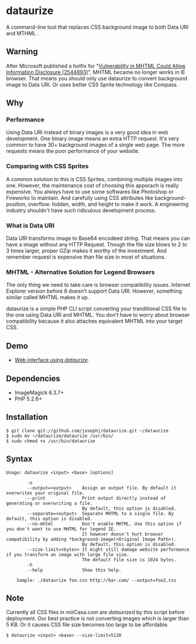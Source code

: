 # dataurize

A command-line tool that replaces CSS background image to both Data URI and MTHML .

## Warning

After Microsoft published a hotfix for "[Vulnerability in MHTML Could Allow Information Disclosure (2544893)](http://technet.microsoft.com/en-us/security/bulletin/ms11-037)", MHTML became no longer works in IE browser. That means you should only use dataurize to convert background image to Data URI. Or uses better CSS Sprite technology like Compass.

## Why 

### Performance

Using Data URI instead of binary images is a very good idea in web development. One binary image means an extra HTTP request. It's very common to have 30+ background images of a single web page. The more requests means the poor performance of your website. 

### Comparing with CSS Sprites

A common solution to this is CSS Sprites, combining multiple images into one.
However, the maintenance cost of choosing this apporach is really expensive. 
You always have to use some softwares like Photoshop or Fireworks to maintain.
And carefully using CSS attributes like background-position, overflow: hidden, width, and height to make it work. A engineering industry shouldn't have such ridiculous development process.

### What is Data URI

Data URI transforms image to Base64 encodeed string. That means you can have a image without any HTTP Request. Though the file size blows to 2 to 3 times larger, proper GZip makes it worthy of the investment. And remember request is expensive than file size in most of situations.

### MHTML - Alternative Solution for Legend Browsers

The only thing we need to take care is browser compatibility issues. Internet Explorer version before 8 doesn't support Data URI. However, something similar called MHTML makes it up.

dataurize is a simple PHP CLI script converting your tranditional CSS file to 
the one using Data URI and MHTML.  You don't have to worry about browser compatibility because it also attaches equivalent MHTML into your target CSS.

## Demo

* [Web interface using *dataurize*](http://josephj.com/lab/dataurize/web/demo.php).

## Dependencies

* ImageMagick 6.3.7+
* PHP 5.2.6+

## Installation

```
$ git clone git://github.com/josephj/dataurize.git ~/dataurize
$ sudo mv ~/dataurize/dataurize /usr/bin/
$ sudo chmod +x /usr/bin/dataurize
```

## Syntax

```
Usage: dataurize <input> <base> [options]

        -o
        --output=<output>    Assign an output file. By default it overwrites your original file.
        --print              Print output directly instead of generating or overwriting a file.
                             By default, this option is disabled.
        --separate=<output>  Separate MHTML to a single file. By default, this option is disabled.
        --no-mhtml           Don't enable MHTML. Use this option if you don't want to use MHTML for legend IE.
                             It however doesn't hurt browser compatibility by adding *background-image(<Original Image Path>).
                             By default, this option is disabled.
        --size-limit=<bytes> It might still damage website performance if you transform an image with large file size.
                             The default file size is 1024 bytes.
        -h
        --help               Show this help.

    Sample: ./dataurize foo.css http://bar.com/ --output=foo2.css
```

## Note

Currently all CSS files in miiiCasa.com are *dataurized* by this script before deployment. Our best practice is not converting images which is larger than 5 KB.
Or it causes CSS file size becomes too large to be affordable.

```
$ dataurize <input> <base> --size-limit=5120
```
